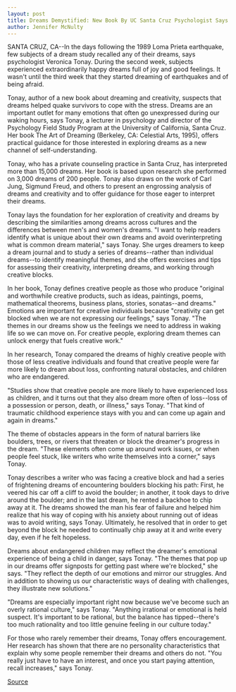 ```yaml
---
layout: post
title: Dreams Demystified: New Book By UC Santa Cruz Psychologist Says Dreams Can Help Unlock Creativity
author: Jennifer McNulty
---	
```


SANTA CRUZ, CA--In the days following the 1989 Loma Prieta  earthquake, few subjects of a dream study recalled any of their  dreams, says psychologist Veronica Tonay. During the second week,  subjects experienced extraordinarily happy dreams full of joy and  good feelings. It wasn't until the third week that they started  dreaming of earthquakes and of being afraid.

Tonay, author of a new book about dreaming and creativity,  suspects that dreams helped quake survivors to cope with the  stress. Dreams are an important outlet for many emotions that often  go unexpressed during our waking hours, says Tonay, a lecturer in  psychology and director of the Psychology Field Study Program at  the University of California, Santa Cruz. Her book The Art of  Dreaming (Berkeley, CA: Celestial Arts, 1995), offers practical  guidance for those interested in exploring dreams as a new channel  of self-understanding.

Tonay, who has a private counseling practice in Santa Cruz, has  interpreted more than 15,000 dreams. Her book is based upon  research she performed on 3,000 dreams of 200 people. Tonay also  draws on the work of Carl Jung, Sigmund Freud, and others to  present an engrossing analysis of dreams and creativity and to offer  guidance for those eager to interpret their dreams.

Tonay lays the foundation for her exploration of creativity and  dreams by describing the similarities among dreams across cultures  and the differences between men's and women's dreams. "I want to  help readers identify what is unique about their own dreams and  avoid overinterpreting what is common dream material," says Tonay.  She urges dreamers to keep a dream journal and to study a series of  dreams--rather than individual dreams--to identify meaningful  themes, and she offers exercises and tips for assessing their  creativity, interpreting dreams, and working through creative  blocks.

In her book, Tonay defines creative people as those who  produce "original and worthwhile creative products, such as ideas,  paintings, poems, mathematical theorems, business plans, stories,  sonatas--and dreams." Emotions are important for creative  individuals because "creativity can get blocked when we are not  expressing our feelings," says Tonay. "The themes in our dreams  show us the feelings we need to address in waking life so we can  move on. For creative people, exploring dream themes can unlock  energy that fuels creative work."

In her research, Tonay compared the dreams of highly creative  people with those of less creative individuals and found that  creative people were far more likely to dream about loss,  confronting natural obstacles, and children who are endangered.

"Studies show that creative people are more likely to have  experienced loss as children, and it turns out that they also dream  more often of loss--loss of a possession or person, death, or  illness," says Tonay. "That kind of traumatic childhood experience  stays with you and can come up again and again in dreams."

The theme of obstacles appears in the form of natural barriers  like boulders, trees, or rivers that threaten or block the dreamer's  progress in the dream. "These elements often come up around work  issues, or when people feel stuck, like writers who write  themselves into a corner," says Tonay.

Tonay describes a writer who was facing a creative block and  had a series of frightening dreams of encountering boulders blocking  his path: First, he veered his car off a cliff to avoid the boulder; in  another, it took days to drive around the boulder; and in the last  dream, he rented a backhoe to chip away at it. The dreams showed  the man his fear of failure and helped him realize that his way of  coping with his anxiety about running out of ideas was to avoid  writing, says Tonay. Ultimately, he resolved that in order to get  beyond the block he needed to continually chip away at it and write  every day, even if he felt hopeless.

Dreams about endangered children may reflect the dreamer's  emotional experience of being a child in danger, says Tonay. "The  themes that pop up in our dreams offer signposts for getting past  where we're blocked," she says. "They reflect the depth of our  emotions and mirror our struggles. And in addition to showing us our  characteristic ways of dealing with challenges, they illustrate new  solutions."

"Dreams are especially important right now because we've  become such an overly rational culture," says Tonay. "Anything  irrational or emotional is held suspect. It's important to be rational,  but the balance has tipped--there's too much rationality and too  little genuine feeling in our culture today."

For those who rarely remember their dreams, Tonay offers  encouragement. Her research has shown that there are no personality  characteristics that explain why some people remember their  dreams and others do not. "You really just have to have an interest,  and once you start paying attention, recall increases," says Tonay.

[Source](http://www1.ucsc.edu/news_events/press_releases/archive/95-96/04-96/041696-New_book_by_UCSC_ps.html "Permalink to 041696-New_book_by_UCSC_ps")

